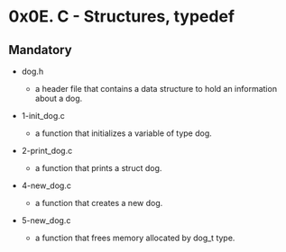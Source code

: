 # 0x0E. C - Structures, typedef

## Mandatory

- dog.h

  - a header file that contains a data structure to hold an information about a dog.

- 1-init_dog.c

  - a function that initializes a variable of type dog.

- 2-print_dog.c

  - a function that prints a struct dog.

- 4-new_dog.c

  - a function that creates a new dog.

- 5-new_dog.c

  - a function that frees memory allocated by dog_t type.
